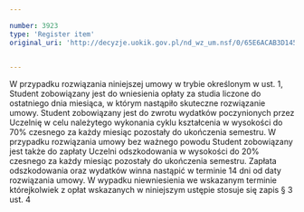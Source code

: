 ```yaml
---

number: 3923
type: 'Register item'
original_uri: 'http://decyzje.uokik.gov.pl/nd_wz_um.nsf/0/65E6ACAB3D1459BBC1257AA700423453?OpenDocument'


---
```


W przypadku rozwiązania niniejszej umowy w trybie określonym w ust. 1, Student zobowiązany jest do wniesienia opłaty za studia liczone do ostatniego dnia miesiąca, w którym nastąpiło skuteczne rozwiązanie umowy. Student zobowiązany jest do zwrotu wydatków poczynionych przez Uczelnię w celu należytego wykonania cyklu kształcenia w wysokości do 70% czesnego za każdy miesiąc pozostały do ukończenia semestru. W przypadku rozwiązania umowy bez ważnego powodu Student zobowiązany jest także do zapłaty Uczelni odszkodowania w wysokości do 20% czesnego za każdy miesiąc pozostały do ukończenia semestru. Zapłata odszkodowania oraz wydatków winna nastąpić w terminie 14 dni od daty rozwiązania umowy. W wypadku niewniesienia we wskazanym terminie którejkolwiek z opłat wskazanych w niniejszym ustępie stosuje się zapis § 3 ust. 4
